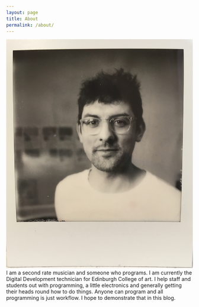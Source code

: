 ```yaml
---
layout: page
title: About
permalink: /about/
---
```


<img class="self-portrait" src="/images/me.jpg">
I am a second rate musician and someone who programs. I am currently the Digital Development technician for Edinburgh College of art. I help staff and students out with programming, a little electronics and generally getting their heads round how to do things. Anyone can program and all programming is just workflow. I hope to demonstrate that in this blog.
